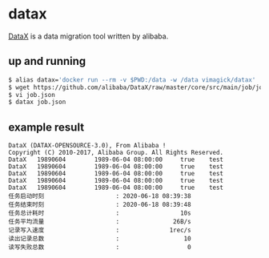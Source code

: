 datax
=====

[DataX][1] is a data migration tool written by alibaba.

## up and running

```bash
$ alias datax='docker run --rm -v $PWD:/data -w /data vimagick/datax'
$ wget https://github.com/alibaba/DataX/raw/master/core/src/main/job/job.json
$ vi job.json
$ datax job.json
```

## example result

```
DataX (DATAX-OPENSOURCE-3.0), From Alibaba !
Copyright (C) 2010-2017, Alibaba Group. All Rights Reserved.
DataX   19890604        1989-06-04 08:00:00     true    test
DataX   19890604        1989-06-04 08:00:00     true    test
DataX   19890604        1989-06-04 08:00:00     true    test
DataX   19890604        1989-06-04 08:00:00     true    test
DataX   19890604        1989-06-04 08:00:00     true    test
任务启动时刻                    : 2020-06-18 08:39:38
任务结束时刻                    : 2020-06-18 08:39:48
任务总计耗时                    :                 10s
任务平均流量                    :               26B/s
记录写入速度                    :              1rec/s
读出记录总数                    :                  10
读写失败总数                    :                   0
```

[1]: https://github.com/alibaba/DataX
